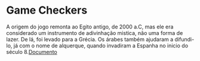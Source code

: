 # Game Checkers 

A origem do jogo remonta ao Egito antigo, de 2000 a.C, mas ele era considerado um instrumento de adivinhação mistica, não uma forma de lazer. De lá, foi levado para a Grécia. Os árabes também ajudaram a difundi-lo, já com o nome de alquerque, quando invadiram a Espanha no inicio do século 8.[Documento](https://sme.goiania.go.gov.br/conexaoescola/eaja/por-que-o-jogo-de-damas-tem-esse-nome/#:~:text=A%20origem%20do%20jogo%20remonta,no%20in%C3%ADcio%20do%20s%C3%A9culo%208.)